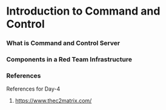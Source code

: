 # Introduction to Command and Control

### What is Command and Control Server

### Components in a Red Team Infrastructure

### References

References for Day-4

1. https://www.thec2matrix.com/
